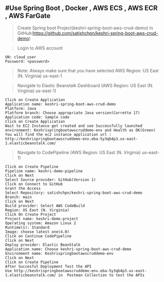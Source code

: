 #Use Spring Boot , Docker , AWS ECS , AWS ECR , AWS FarGate
-----------------------------------------------------------------------------------------------------------------------------------------------------------------------

> Create Spring boot Project(keshri-spring-boot-aws-crud-demo) in GitHub(https://github.com/satishchpn/keshri-spring-boot-aws-crud-demo)
	
> Login to AWS account

	UN: cloud_user
	Password: <password>
	
> Note: Always make sure that you have selected AWS Region: US East (N. Virginia) us-east-1

> Navigate to Elastic Beanstalk Dashboard (AWS Region: US East (N. Virginia) us-east-1)

	Click on Create Application
	Application name: keshri-spring-boot-aws-crud-demo
	Platform: Java
	Platform branch: Choose appropriate Java version(Corretto 17)
	Application code: Sample code
	Click on Create Application
	Wait to EC2 Instance get created and see Successfully launched environment: Keshrispringbootawscruddemo-env and Health as OK(Green)
	You will find the ec2 instance application url : http://keshrispringbootawscruddemo-env.eba-5y3qb4p3.us-east-1.elasticbeanstalk.com/

> Navigate to CodePipeline (AWS Region: US East (N. Virginia) us-east-1)

	Click on Create Pipeline
	Pipeline name: keshri-demo-pipeline
	Click on Next
	Select Source provider: GitHub(Version 1)
	Click on Connect to GitHub
	Grant the Access
	Select Repository: satishchpn/keshri-spring-boot-aws-crud-demo
	Branch: main
	Click on Next
	Build provider: Select AWS CodeBuild
	Region: US East (N. Virginia)
	Click On Create Project
	Project name: keshri-demo-project
	Operating system: Amazon Linux 2
	Runtime(s): Standard
	Image: choose latest one(4.0)
	Click on Continue CodePipeline
	Click on Next
	Deploy provider: Elastic BeanStalk
	Application name: Choose keshri-spring-boot-aws-crud-demo
	Environment name: Keshrispringbootawscruddemo-env
	Click on Next
	Click on Create Pipeline
	After Succesful Deployment Test the API 
	Use http://keshrispringbootawscruddemo-env.eba-5y3qb4p3.us-east-1.elasticbeanstalk.com/ in  Postman Collection to test the APIs
	
